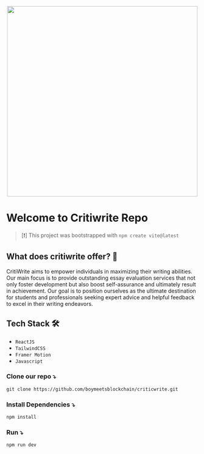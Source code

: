 <p align="center"><a href="/" target="_blank"><img src="https://github.com/eclatdevteam/eclatwebapp_frontend/blob/main/src/assets/Eclat.png" width="500"></a></p>

# Welcome to Critiwrite Repo

> [❗]
> This project was bootstrapped with `npm create vite@latest`

## What does critiwrite offer? 🤔

CritiWrite aims to empower individuals in maximizing their writing abilities. Our main focus is to provide outstanding essay evaluation services that not only foster development but also boost self-assurance and ultimately result in achievement. Our goal is to position ourselves as the ultimate destination for students and professionals seeking expert advice and helpful feedback to excel in their writing endeavors.

## Tech Stack 🛠

- `ReactJS`
- `TailwindCSS`
- `Framer Motion`
- `Javascript`

### Clone our repo ⤵

```cli
git clone https://github.com/boymeetsblockchain/criticwrite.git
```

### Install Dependencies ⤵

```cli
npm install
```

### Run ⤵

```cli
npm run dev
```
